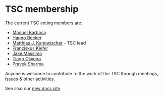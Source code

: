 # TSC membership

The current TSC voting members are:

* [Manuel Barbosa](https://github.com/mbbarbosa)
* [Hanno Becker](https://github.com/hanno-becker)
* [Matthias J. Kannwischer](https://github.com/mkannwischer) - TSC lead
* [Franziskus Kiefer](https://github.com/franziskuskiefer)
* [Jake Massimo](https://github.com/jakemas)
* [Tiago Oliveira](https://github.com/tfaoliveira)
* [Pravek Sharma](https://github.com/praveksharma)


Anyone is welcome to contribute to the work of the TSC through meetings, issues & other activities.

See also our [new docs site](https://docs.pqcodepackage.org/latest/governance/tsc/)
